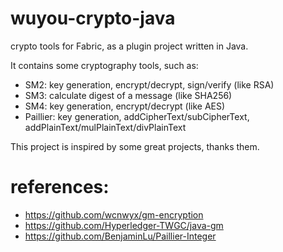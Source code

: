 # wuyou-crypto-java
crypto tools for Fabric, as a plugin project written in Java.

It contains some cryptography tools, such as:
* SM2: key generation, encrypt/decrypt, sign/verify (like RSA)
* SM3: calculate digest of a message (like SHA256)
* SM4: key generation, encrypt/decrypt (like AES)
* Paillier: key generation, addCipherText/subCipherText, addPlainText/mulPlainText/divPlainText

This project is inspired by some great projects, thanks them.

# references:
* https://github.com/wcnwyx/gm-encryption
* https://github.com/Hyperledger-TWGC/java-gm
* https://github.com/BenjaminLu/Paillier-Integer
